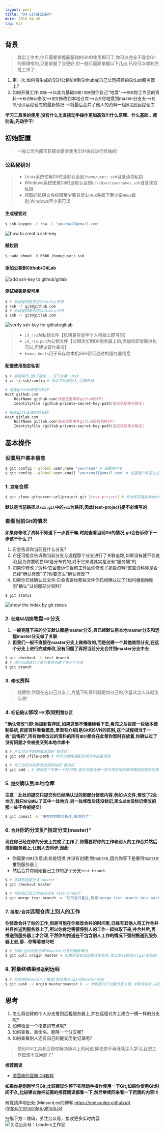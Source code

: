 ```yaml
---
layout: post
title: "04.Git基础操作"
date: 2018-04-28
tag: Git
---
```


## 背景
> 其实工作中,你只需要掌握最基础的Git的使用即可了,你可以完全不理会Git的原理啥的,只是掌握了会更好,但一般只需要掌握以下几点,已经可以顺利完成工作了:

1. 第一次,如何将生成的SSH公钥`配置`到Github或自己公司搭建的GitLab服务器上?
2. 如何开展工作:`克隆`-->以此为基础`创建/切换`到你自己"地盘"-->`修改`你工作区的资料-->`标记确认`修改-->`提交`修改到本地仓库-->`合并`你地盘到master分支去-->`拉取/合并`远程仓库的最新情况-->将最后合并了他人的资料一起`推送`到远程仓库

**学习工具类的使用,没有什么比直接动手操作更加高效!!!什么原理、什么基础...都别说,先动手干!**

## 初始配置
> 一般公司内部项目都会要求使用SSH协议进行传输的!

### 公私秘钥对
> - Linux系统使用Git时会默认会到`/home/user/.ssh`目录读取私钥
> - Windows系统使用Git时会默认会到`c:\\User\username\.ssh`目录读取私钥
> - 读取的私钥文件权限至少要只读:Linux系统下至少要`0666`级别;Windows至少要可读

#### 生成秘钥对
```sh
$ ssh-keygen -t rsa -C "youemail@email.com"
```
![how to creat a ssh-key](/images/article/git/how-to-creat-ssh-key.png)

#### 赋权限
```sh
$ sudo chmod -R 0666 /home/user/.ssh
```

#### 添加公钥到Github/GitLab
![add ssh-key to github/gitlab](/images/article/git/add_ssh_key_to_server.gif)

#### 测试秘钥是否可用
```sh
$ # 验证秘钥是否在Github上可用
$ ssh -T git@github.com
$ # 验证秘钥是否在GitLab上可用
$ ssh -T git@gitlab.com
```
![verify ssh-key for github/gitlab](/images/article/git/verify_ssh_key_for_server.gif)
> - `id_rsa`为私钥文件【私钥是存放字个人电脑上即可的】
> - `id_rsa.pub`为公钥文件【公钥添加到Git服务器上的,添加完即使删掉也可以,但建议留作备份】
> - `known_hosts`用于保存你本机SSH验证通过的服务器信息

#### 配置使用指定私钥
```sh
$ # 亲测可行,BD了很多...天下文章一大抄...
$ vi ~/.ssh/config # 将以下代码写入,注释去掉

# 指定github使用的私钥
Host github.com
    HostName github.com[或者这里填写github的IP]
    IdentityFile /github-private-secret-key-path[指定私钥绝对路径]

# 指定gitlab使用的私钥
Host gitlab.com
    HostName gitlab.com[或者这里填写gitlab服务机的IP]
    IdentityFile /gitlab-private-secret-key-path[指定私钥绝对路径]
```

## 基本操作

### 设置用户基本信息
```sh
$ git config --global user.name "yourname" # 设置用户名
$ git config --global user.email "youremail@email.com" # 设置用户联系方式
```

### 1. `克隆`仓库
```sh
$ git clone gitserver-url/project.git [test-project] # 将仓库克隆到本地test-project目录
```
**默认是当前路径以`xxx.git`中的`xxx`为路径,因此[test-project]是不必填写的**

### 查看当前Git的情况
**如果你修改了资料不知道下一步要干嘛,时刻查看当前Git的情况,git会告诉你下一步该干什么了!**
1. 它会告诉你当前在什么分支?
2. 它还可能会告诉你当前分支与远程那个分支进行了关联追踪,如果没有就不会说明,因为你要明白Git是分布式的,对于它来说其实是没有"服务端"的
3. 如果你修改了资料:它会告诉你当前工作区你修改了那些资料?这些资料你是否已经"确认修改"了?你要怎么"确认修改"?
4. 如果你已经确认过文件:它会告诉你那些文件你已经确认过了?如何撤销你刚刚"确认"过的那部分资料?
```sh
$ git status
```
![show the index by git status](/images/article/git/git-status.png)

### 2. `创建&&切换`地盘==>分支
1. **一般克隆下来的分支默认都是master分支,且已经默认将本地master分支和远程master分支做了关联**
2. **但我们一般不直接在master分支上做修改的,而是创建一个其他类型分支,在这个分支上进行完成修改,没有问题了再将当前分支合并到master分支中去**
```sh
$ git checkout -b test-branch
$ # 你可以通过以下命令看你创建了多少个分支
$ git branch
```

### 3. `修改`资料
> 随便你,你现在在自己分支上,克隆下的资料就是你自己的,你喜欢怎么该就怎么改!

### 4. `标记确认`修改==>添加到`暂存区`
**"确认修改"(即:添加到暂存区,如果这里不懂继续看下去,看完之后百度一些版本控制系统,百度百科看看概念,里面有介绍)是Git和SVN的区别,这个过程相当于一枚"后悔药",所有你修改过的资料的所有`部分`都会在此帮你暂时存放着,你确认过了没有问题才会被提交到本地仓库中**

```sh
$ # 将工作区中的修改添加到`暂存区`
$ git add /file-path # 你可以使用通配符将文件批量添加

$ # 将工作区中的修改全部添加到`暂存区`
$ git add . # 使用这个不是一个好习惯,因为可能会把一些不用添加的修改都加到暂存区去了,所以使用前要确认好,不要添加一堆垃圾文件进去
```

### 5. `提交`确认到本地仓库
**注意：此处的提交只提交你已经确认过的那部分修改内容,例如:A文件,修改了2处地方,我只`标记确认`了其中一处地方,另一处修改后还没标记,那么`后面`没标记修改的那一处不会被提交!**
```sh
$ git commit -m "填写你的提交备注,简洁明了"
```

### 6. `合并`你的分支到"指定分支(master)"
**现在你已经在你的分支上完成了工作了,你需要将你的工作和别人的工作合并然后推到服务器上,让别人去同步,因此:**
- 你需要`切换`(注意:此处是切换,并没有创建)到`指定分支`,因为你等下是要将`指定分支`推到服务器上
- 然后合并你刚刚自己工作的那个分支`test-branch`

```sh
$ # 切换到指定分支`master`
$ git checkout master

$ # 将你自己的工作合并进来`test-branch`
$ git merge test-branch -m "你的合并备注,例如:merge test-branch into master"
```

### 7. `拉取/合并`远程仓库上别人的工作
**你修改合并了你的工作,但是可能在你修改合并的时间里,已经有其他人将工作合并并且推送到服务器上了,所以你肯定需要将别人的工作一起拉取下来,并合并后,再推送到服务器上才合理,不然你的推送在不包含别人工作的情况下强制推送到服务器上去,那...你等着被叼吧**
```sh
$ # 拉取/合并远程仓库中master分支的最新情况
$ git pull origin master # 如果你没有该远程仓库名字,那么默认是用origin命名的
```

### 8. 将最终结果`推送`到远程
```sh
$ # 将本地的master:(推送)到远程origin的master分支
$ git push -u orgin master:master # -u 参数是为了设置分支关联,关联成功后,以后的推送就可以直接`git push`即可
```


## 思考
1. 怎么将创建的个人分支推到远程服务器上,并在远程仓库上建立一模一样的分支呢?
2. 如何检出一个指定的节点呢?
3. 如何查看、重命名、删除一个分支呢?
4. 如何查看别人还有自己的提交历史记录呢?

> 使用GUI工具都会帮你解决掉以上的问题,即使你不再继续深入学习,我想工作应该不成问题了!

**推荐阅读**
- [廖雪峰的官网:Git教程](https://www.liaoxuefeng.com/wiki/0013739516305929606dd18361248578c67b8067c8c017b000)

**如果你是刚刚学习Git,比较建议你停下实际动手操作使用一下Git,如果你使用Git时间不久,比较建议你把前面的推荐阅读都看一下,然后继续回来看一下后面的内容!!!**

转载请声明出处:[MinsonLee的博客:https://minsonlee.github.io](https://minsonlee.github.io)

扫描下方二维码，关注公众号，接收更多实时内容
![关注公众号：Leaders工作室](/images/article/WeChat/Leaders.png)
